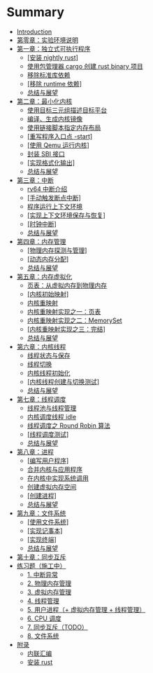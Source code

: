 # Summary

- [Introduction](README.md)
- [第零章：实验环境说明](chapter0/introduction.md)
- [第一章：独立式可执行程序](chapter1/introduction.md)
  - [[安装 nightly rust]](chapter1/part1.md)
  - [使用包管理器 cargo 创建 rust binary 项目](chapter1/part2.md)
  - [移除标准库依赖](chapter1/part3.md)
  - [[移除 runtime 依赖]](chapter1/part4.md)
  - [总结与展望](chapter1/part5.md)
- [第二章：最小化内核](chapter2/introduction.md)
  - [使用目标三元组描述目标平台](chapter2/part1.md)
  - [编译、生成内核镜像](chapter2/part2.md)
  - [使用链接脚本指定内存布局](chapter2/part3.md)
  - [[重写程序入口点 \-start]](chapter2/part4.md)
  - [[使用 Qemu 运行内核]](chapter2/part5.md)
  - [封装 SBI 接口](chapter2/part6.md)
  - [[实现格式化输出]](chapter2/part7.md)
  - [总结与展望](chapter2/part8.md)
- [第三章：中断](chapter3/introduction.md)
  - [rv64 中断介绍](chapter3/part1.md)
  - [[手动触发断点中断]](chapter3/part2.md)
  - [程序运行上下文环境](chapter3/part3.md)
  - [[实现上下文环境保存与恢复]](chapter3/part4.md)
  - [[时钟中断]](chapter3/part5.md)
  - [总结与展望](chapter3/part6.md)
- [第四章：内存管理](chapter4/introduction.md)
  - [[物理内存探测与管理]](chapter4/part1.md)
  - [[动态内存分配]](chapter4/part2.md)
  - [总结与展望](chapter4/part3.md)
- [第五章：内存虚拟化](chapter5/introduction.md)
  - [页表：从虚拟内存到物理内存](chapter5/part1.md)
  - [[内核初始映射]](chapter5/part2.md)
  - [内核重映射](chapter5/part3.md)
  - [内核重映射实现之一：页表](chapter5/part4.md)
  - [内核重映射实现之二：MemorySet](chapter5/part5.md)
  - [[内核重映射实现之三：完结]](chapter5/part6.md)
  - [总结与展望](chapter5/part7.md)
- [第六章：内核线程](chapter6/introduction.md)
  - [线程状态与保存](chapter6/part1.md)
  - [线程切换](chapter6/part2.md)
  - [内核线程初始化](chapter6/part3.md)
  - [[内核线程创建与切换测试]](chapter6/part4.md)
  - [总结与展望](chapter6/part5.md)
- [第七章：线程调度](chapter7/introduction.md)
  - [线程池与线程管理](chapter7/part1.md)
  - [内核调度线程 idle](chapter7/part2.md)
  - [线程调度之 Round Robin 算法](chapter7/part3.md)
  - [[线程调度测试]](chapter7/part4.md)
  - [总结与展望](chapter7/part5.md)
- [第八章：进程](chapter8/introduction.md)
  - [[编写用户程序]](chapter8/part1.md)
  - [合并内核与应用程序](chapter8/part1_1.md)
  - [在内核中实现系统调用](chapter8/part2.md)
  - [创建虚拟内存空间](chapter8/part3.md)
  - [[创建进程]](chapter8/part4.md)
  - [总结与展望](chapter8/part5.md)
- [第九章：文件系统](chapter9/introduction.md)
  - [[使用文件系统]](chapter9/part1.md)
  - [[实现记事本]](chapter9/part2.md)
  - [[实现终端]](chapter9/part3.md)
  - [总结与展望](chapter9/part4.md)
- [第十章：同步互斥](chapter10/introduction.md)
  <!-- - [第十三章：进程管理：fork and execute](chapter13/introduction.md)
    - [fork 介绍](chapter13/part1.md)
    - [fork 实现思路](chapter13/part2.md)
    - [复制线程上下文](chapter13/part3.md)
    - [复制页表](chapter13/part4.md) -->
- [练习题（施工中）](./exercise/introduction.md)
  - [1. 中断异常](./exercise/part1.md)
  - [2. 物理内存管理](./exercise/part2.md)
  - [3. 虚拟内存管理](./exercise/part3.md)
  - [4. 线程管理](./exercise/part4.md)
  - [5. 用户进程（+ 虚拟内存管理 + 线程管理）](./exercise/part5.md)
  - [6. CPU 调度](./exercise/part6.md)
  - [7. 同步互斥（TODO）](./exercise/part7.md)
  - [8. 文件系统](./exercise/part8.md)
- [附录](./appendix/introduction.md)
  - [内联汇编](appendix/inline_asm.md)
  - [安装 rust](appendix/install_rust.md)
